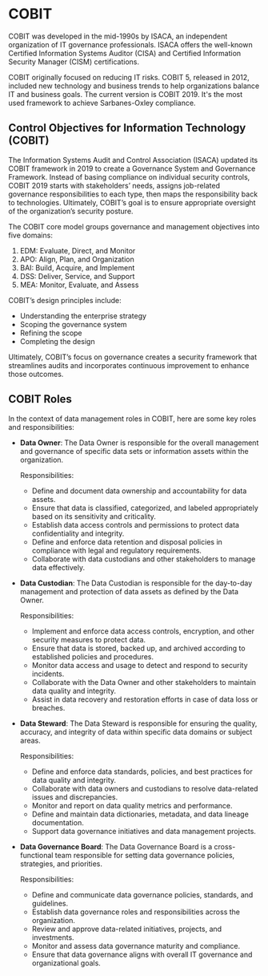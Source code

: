 # COBIT
COBIT was developed in the mid-1990s by ISACA, an independent organization of IT governance professionals. ISACA offers the well-known Certified Information Systems Auditor (CISA) and Certified Information Security Manager (CISM) certifications.

COBIT originally focused on reducing IT risks. COBIT 5, released in 2012, included new technology and business trends to help organizations balance IT and business goals. The current version is COBIT 2019. It's the most used framework to achieve Sarbanes-Oxley compliance. 

## Control Objectives for Information Technology (COBIT)
The Information Systems Audit and Control Association (ISACA) updated its COBIT framework in 2019 to create a Governance System and Governance Framework. Instead of basing compliance on individual security controls, COBIT 2019 starts with stakeholders’ needs, assigns job-related governance responsibilities to each type, then maps the responsibility back to technologies. Ultimately, COBIT’s goal is to ensure appropriate oversight of the organization’s security posture.

The COBIT core model groups governance and management objectives into five domains:
1. EDM: Evaluate, Direct, and Monitor
2. APO: Align, Plan, and Organization
3. BAI: Build, Acquire, and Implement
4. DSS: Deliver, Service, and Support
5. MEA: Monitor, Evaluate, and Assess

COBIT’s design principles include:
- Understanding the enterprise strategy
- Scoping the governance system
- Refining the scope
- Completing the design

Ultimately, COBIT’s focus on governance creates a security framework that streamlines audits and incorporates continuous improvement to enhance those outcomes.

## COBIT Roles
 In the context of data management roles in COBIT, here are some key roles and responsibilities:

- **Data Owner**: The Data Owner is responsible for the overall management and governance of specific data sets or information assets within the organization.

  Responsibilities:
    - Define and document data ownership and accountability for data assets.
    - Ensure that data is classified, categorized, and labeled appropriately based on its sensitivity and criticality.
    - Establish data access controls and permissions to protect data confidentiality and integrity.
    - Define and enforce data retention and disposal policies in compliance with legal and regulatory requirements.
    - Collaborate with data custodians and other stakeholders to manage data effectively.

- **Data Custodian**: The Data Custodian is responsible for the day-to-day management and protection of data assets as defined by the Data Owner.


  Responsibilities:
    - Implement and enforce data access controls, encryption, and other security measures to protect data.
    - Ensure that data is stored, backed up, and archived according to established policies and procedures.
    - Monitor data access and usage to detect and respond to security incidents.
    - Collaborate with the Data Owner and other stakeholders to maintain data quality and integrity.
    - Assist in data recovery and restoration efforts in case of data loss or breaches.

- **Data Steward**: The Data Steward is responsible for ensuring the quality, accuracy, and integrity of data within specific data domains or subject areas.

  Responsibilities:
    - Define and enforce data standards, policies, and best practices for data quality and integrity.
    - Collaborate with data owners and custodians to resolve data-related issues and discrepancies.
    - Monitor and report on data quality metrics and performance.
    - Define and maintain data dictionaries, metadata, and data lineage documentation.
    - Support data governance initiatives and data management projects.

- **Data Governance Board**: The Data Governance Board is a cross-functional team responsible for setting data governance policies, strategies, and priorities.


  Responsibilities:
    - Define and communicate data governance policies, standards, and guidelines.
    - Establish data governance roles and responsibilities across the organization.
    - Review and approve data-related initiatives, projects, and investments.
    - Monitor and assess data governance maturity and compliance.
    - Ensure that data governance aligns with overall IT governance and organizational goals.
